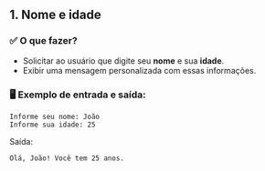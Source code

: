 ## **1. Nome e idade**

### ✅ O que fazer?

- Solicitar ao usuário que digite seu **nome** e sua **idade**.
- Exibir uma mensagem personalizada com essas informações.

### 🖥️ Exemplo de entrada e saída:

```
Informe seu nome: João
Informe sua idade: 25
```

Saída:
```
Olá, João! Você tem 25 anos.
```
